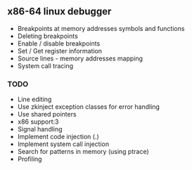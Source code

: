 ## x86-64 linux debugger

- Breakpoints at memory addresses symbols and functions
- Deleting breakpoints
- Enable / disable breakpoints
- Set / Get register information
- Source lines - memory addresses mapping
- System call tracing

### TODO

- Line editing
- Use zkinject exception classes for error handling
- Use shared pointers
- x86 support:3
- Signal handling
- Implement code injection (.)
- Implement system call injection
- Search for patterns in memory (using ptrace)
- Profiling
